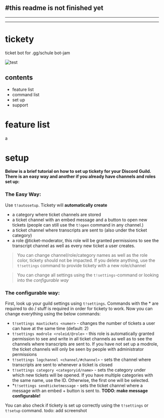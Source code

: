 
#**this readme is not finished yet**
---
---
---
# tickety
ticket bot for .gg/schule bot-jam

![test](https://github.com/treppenhaus/tickety/actions/workflows/maven.yml/badge.svg)


## contents
- feature list
- command list
- set up
- support


# feature list
a


# setup
**Below is a brief tutorial on how to set up tickety for your Discord Guild. There is an easy way and another if you already have channels and roles set up:**
### The Easy Way:
Use `t!autosetup`. Tickety will **automatically create**
- a category where ticket channels are stored
- a ticket channel with an embed message and a button to open new tickets (people can still use the `t!open` command in any channel.)
- a ticket channel where transcripts are sent to (also under the ticket category)
- a role @ticket-moderator, this role will be granted permissions to see the transcript channel as well as every new ticket a user creates.

> You can change channel/role/category names as well as the role color, tickety should not be impacted. If you delete anything, use the `t!settings` command to provide tickety with a new role/channel

> You can change all settings using the `t!settings`-command or looking into the _configurable way_

### The configurable way:
First, look up your guild settings using `t!settings`. Commands with the * are required to do / stuff is required in order for tickety to work.
Now you can change everything using the below commands:

- `t!settings maxtickets <numer>` - changes the number of tickets a user can have at the same time (default: 2)
- `t!settings modrole <roleid/@role>` - this role is automatically granted permission to see and write in all ticket channels as well as to see the channels where transcripts are sent to. If you have not set up a modrole, the ticket channels will only be seen by people with administrator permissions
- `t!settings logchannel <channel/#channel>` - sets the channel where transcripts are sent to whenever a ticket is closed
- `t!settings category <categoryid/name>` - sets the category under which new tickets will be opened. If you have multiple categories with the same name, use the ID. Otherwise, the first one will be selected.
- \*`t!settings sendticketmessage` - sets the ticket channel where a message with an embed + button is sent to. **TODO: make message configurable!**

You can also check if tickety is set up correctly using the `t!settings` or `t!setup` command.
todo: add screenshot

































